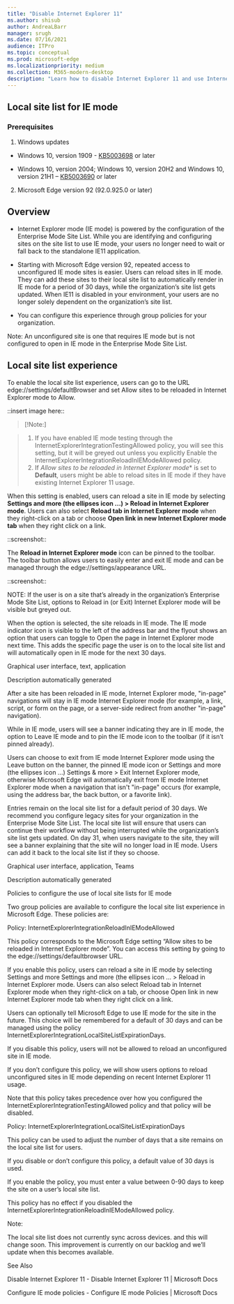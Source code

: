 ```yaml
---
title: "Disable Internet Explorer 11"
ms.author: shisub
author: AndreaLBarr
manager: srugh
ms.date: 07/16/2021
audience: ITPro
ms.topic: conceptual
ms.prod: microsoft-edge
ms.localizationpriority: medium
ms.collection: M365-modern-desktop
description: "Learn how to disable Internet Explorer 11 and use Internet Explorer mode in Microsoft Edge."
---
```


## Local site list for IE mode

### Prerequisites

1. Windows updates

- Windows 10, version 1909 - [KB5003698](https://support.microsoft.com/topic/june-15-2021-kb5003698-os-build-18363-1645-preview-1ecf117e-1f89-40f9-a0a5-ed5766737620) or later  

- Windows 10, version 2004; Windows 10, version 20H2 and Windows 10, version 21H1 – [KB5003690](https://support.microsoft.com/topic/june-21-2021-kb5003690-os-builds-19041-1081-19042-1081-and-19043-1081-preview-11a7581f-2a01-47d5-ba12-431709ee2248) or later

2. Microsoft Edge version 92 (92.0.925.0 or later)

## Overview

- Internet Explorer mode (IE mode) is powered by the configuration of the Enterprise Mode Site List. While you are identifying and configuring sites on the site list to use IE mode, your users no longer need to wait or fall back to the standalone IE11 application.

- Starting with Microsoft Edge version 92, repeated access to unconfigured IE mode sites is easier. Users can reload sites in IE mode. They can add these sites to their local site list to automatically render in IE mode for a period of 30 days, while the organization’s site list gets updated. When IE11 is disabled in your environment, your users are no longer solely dependent on the organization’s site list.

- You can configure this experience through group policies for your organization.

Note: An unconfigured site is one that requires IE mode but is not configured to open in IE mode in the Enterprise Mode Site List.

## Local site list experience

To enable the local site list experience, users can go to the URL edge://settings/defaultBrowser and set Allow sites to be reloaded in Internet Explorer mode to Allow.

::insert image here::

>[!Note:]  

>1. If you have enabled IE mode testing through the InternetExplorerIntegrationTestingAllowed policy, you will see this setting, but it will be greyed out unless you  explicitly Enable the InternetExplorerIntegrationReloadInIEModeAllowed policy.  
>2. If *Allow sites to be reloaded in Internet Explorer mode** is set to **Default**, users might be able to reload sites in IE mode if they have existing Internet Explorer 11 usage.  

When this setting is enabled, users can reload a site in IE mode by selecting **Settings and more (the ellipses icon ...) > Reload in Internet Explorer mode**. Users can also select **Reload tab in Internet Explorer mode** when they right-click on a tab or choose **Open link in new Internet Explorer mode tab** when they right click on a link.

::screenshot::

The **Reload in Internet Explorer mode** icon can be pinned to the toolbar. The toolbar button allows users to easily enter and exit IE mode and can be managed through the edge://settings/appearance URL.

::screenshot::
 
NOTE: If the user is on a site that’s already in the organization’s Enterprise Mode Site List, options to Reload in (or Exit) Internet Explorer mode will be visible but greyed out.  

 

When the option is selected, the site reloads in IE mode. The IE mode indicator icon is visible to the left of the address bar and the flyout shows an option that users can toggle to Open the page in Internet Explorer mode next time. This adds the specific page the user is on to the local site list and will automatically open in IE mode for the next 30 days. 

Graphical user interface, text, application

Description automatically generated 

 

After a site has been reloaded in IE mode,  Internet Explorer mode, "in-page" navigations will stay in IE mode Internet Explorer mode (for example, a link, script, or form on the page, or a server-side redirect from another "in-page" navigation).  

While in IE mode, users will see a banner indicating they are in IE mode, the option to Leave IE mode and to pin the IE mode icon to the toolbar (if it isn’t pinned already). 

 

Users can choose to exit from IE mode Internet Explorer mode using the Leave button on the banner, the pinned IE mode icon or Settings and more (the ellipses icon ...) Settings & more > Exit Internet Explorer mode, otherwise Microsoft Edge will automatically exit from IE mode  Internet Explorer mode when a navigation that isn't "in-page" occurs (for example, using the address bar, the back button, or a favorite link). 

 

Entries remain on the local site list for a default period of 30 days. We recommend you configure legacy sites for your organization in the Enterprise Mode Site List. The local site list will ensure that users can continue their workflow without being interrupted while the organization’s site list gets updated. On day 31, when users navigate to the site, they will see a banner explaining that the site will no longer load in IE mode. Users can add it back to the local site list if they so choose. 

 

Graphical user interface, application, Teams

Description automatically generated 

Policies to configure the use of local site lists for IE mode 

 

Two group policies are available to configure the local site list experience in Microsoft Edge. These policies are: 

Policy: InternetExplorerIntegrationReloadInIEModeAllowed 

This policy corresponds to the Microsoft Edge setting “Allow sites to be reloaded in Internet Explorer mode”. You can access this setting by going to the edge://settings/defaultbrowser URL. 

If you enable this policy, users can reload a site in IE mode by selecting Settings and more Settings and more (the ellipses icon ... > Reload in Internet Explorer mode. Users can also select Reload tab in Internet Explorer mode when they right-click on a tab, or choose Open link in new Internet Explorer mode tab when they right click on a link.  

Users can optionally tell Microsoft Edge to use IE mode for the site in the future. This choice will be remembered for a default of 30 days and can be managed using the policy InternetExplorerIntegrationLocalSiteListExpirationDays. 

If you disable this policy, users will not be allowed to reload an unconfigured site in IE mode. 

If you don’t configure this policy, we will show users options to reload unconfigured sites in IE mode depending on recent Internet Explorer 11 usage. 

Note that this policy takes precedence over how you configured the InternetExplorerIntegrationTestingAllowed policy and that policy will be disabled. 

Policy: InternetExplorerIntegrationLocalSiteListExpirationDays 

This policy can be used to adjust the number of days that a site remains on the local site list for users.  

If you disable or don’t configure this policy, a default value of 30 days is used. 

If you enable the policy, you must enter a value between 0-90 days to keep the site on a user’s local site list. 

This policy has no effect if you disabled the InternetExplorerIntegrationReloadInIEModeAllowed policy. 

Note: 

The local site list does not currently sync across devices. and this will change soon. This improvement is currently on our backlog and we’ll update when this becomes available. 

 

See Also 

 

Disable Internet Explorer 11 - Disable Internet Explorer 11 | Microsoft Docs 

Configure IE mode policies - Configure IE mode Policies | Microsoft Docs 